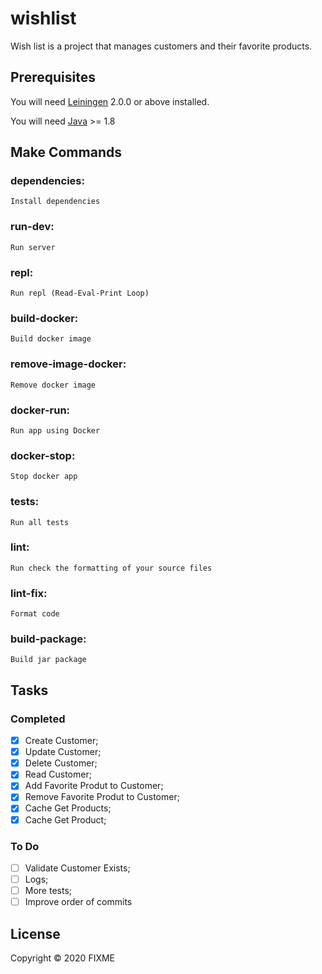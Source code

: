 # wishlist

Wish list is a project that manages customers and their favorite products.

## Prerequisites

You will need [Leiningen][] 2.0.0 or above installed.

[leiningen]: https://github.com/technomancy/leiningen

You will need [Java][] >= 1.8

[java]: https://www.oracle.com/java/technologies/javase-jdk8-downloads.html

## Make Commands

### dependencies:
    Install dependencies

### run-dev:
    Run server

### repl:
    Run repl (Read-Eval-Print Loop)

### build-docker:
    Build docker image

### remove-image-docker:
    Remove docker image

### docker-run:
    Run app using Docker

### docker-stop:
    Stop docker app

### tests:
    Run all tests

### lint:
    Run check the formatting of your source files

### lint-fix:
    Format code

### build-package:
    Build jar package

## Tasks
### Completed
- [x] Create Customer;
- [x] Update Customer;
- [x] Delete Customer;
- [x] Read Customer;
- [x] Add Favorite Produt to Customer;
- [x] Remove Favorite Produt to Customer;
- [x] Cache Get Products;
- [x] Cache Get Product;

### To Do
- [ ] Validate Customer Exists;
- [ ] Logs;
- [ ] More tests;
- [ ] Improve order of commits

## License

Copyright © 2020 FIXME
